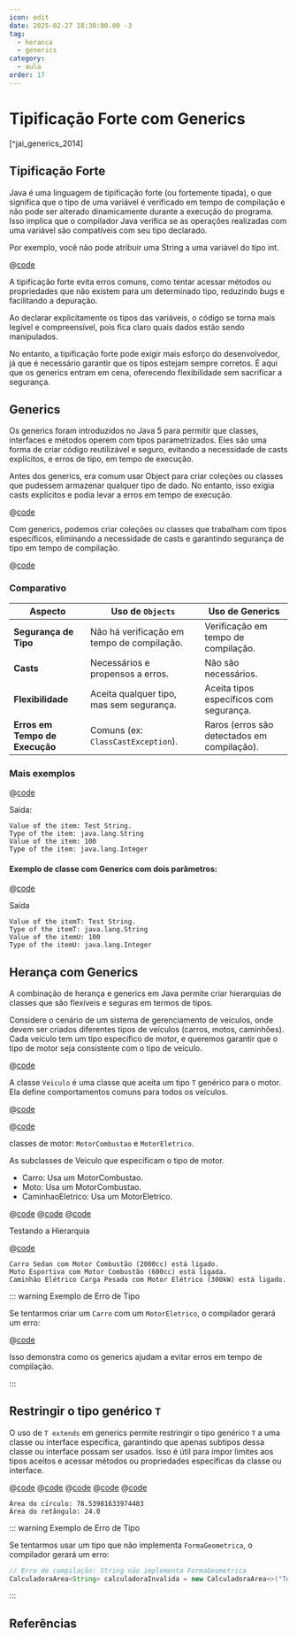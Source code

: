 ```yaml
---
icon: edit
date: 2025-02-27 18:30:00.00 -3
tag:
  - heranca
  - generics
category:
  - aula
order: 17
---
```


# Tipificação Forte com Generics

[^jai_generics_2014]

## Tipificação Forte

Java é uma linguagem de tipificação forte (ou fortemente tipada), o que significa que o tipo de uma variável é verificado em tempo de compilação e não pode ser alterado dinamicamente durante a execução do programa. Isso implica que o compilador Java verifica se as operações realizadas com uma variável são compatíveis com seu tipo declarado. 

Por exemplo, você não pode atribuir uma String a uma variável do tipo int.

@[code](./code/generics/tiposIncompativeis.java)

A tipificação forte evita erros comuns, como tentar acessar métodos ou propriedades que não existem para um determinado tipo, reduzindo bugs e facilitando a depuração.

Ao declarar explicitamente os tipos das variáveis, o código se torna mais legível e compreensível, pois fica claro quais dados estão sendo manipulados.

No entanto, a tipificação forte pode exigir mais esforço do desenvolvedor, já que é necessário garantir que os tipos estejam sempre corretos. É aqui que os generics entram em cena, oferecendo flexibilidade sem sacrificar a segurança.

## Generics

Os generics foram introduzidos no Java 5 para permitir que classes, interfaces e métodos operem com tipos parametrizados. Eles são uma forma de criar código reutilizável e seguro, evitando a necessidade de casts explícitos, e erros de tipo, em tempo de execução.

Antes dos generics, era comum usar Object para criar coleções ou classes que pudessem armazenar qualquer tipo de dado. No entanto, isso exigia casts explícitos e podia levar a erros em tempo de execução.


@[code](./code/generics/ExemploObject.java)


Com generics, podemos criar coleções ou classes que trabalham com tipos específicos, eliminando a necessidade de casts e garantindo segurança de tipo em tempo de compilação.

@[code](./code/generics/ExemploGenerics.java)

### Comparativo


| Aspecto                        | Uso de `Objects`                             | Uso de Generics                             |
| ------------------------------ | ------------------------------------------ | ------------------------------------------- |
| **Segurança de Tipo**          | Não há verificação em tempo de compilação. | Verificação em tempo de compilação.         |
| **Casts**                      | Necessários e propensos a erros.           | Não são necessários.                        |
| **Flexibilidade**              | Aceita qualquer tipo, mas sem segurança.   | Aceita tipos específicos com segurança.     |
| **Erros em Tempo de Execução** | Comuns (ex: `ClassCastException`).           | Raros (erros são detectados em compilação). |



### Mais exemplos

@[code](./code/generics/GenericsTest.java)

Saída:

```shell
Value of the item: Test String.
Type of the item: java.lang.String
Value of the item: 100
Type of the item: java.lang.Integer
```

#### Exemplo de classe com Generics com dois parâmetros:

@[code](./code/generics/GenericsTest2.java)

Saída

```shell
Value of the itemT: Test String.
Type of the itemT: java.lang.String
Value of the itemU: 100
Type of the itemU: java.lang.Integer
```


## Herança com Generics

A combinação de herança e generics em Java permite criar hierarquias de classes que são flexíveis e seguras em termos de tipos. 

Considere o cenário de um sistema de gerenciamento de veículos, onde devem ser criados diferentes tipos de veículos (carros, motos, caminhões). Cada veículo tem um tipo específico de motor, e queremos garantir que o tipo de motor seja consistente com o tipo de veículo.


@[code](./code/generics/Veiculo.java)

A classe `Veiculo` é uma classe que aceita um tipo `T` genérico para o motor. Ela define comportamentos comuns para todos os veículos.


@[code](./code/generics/MotorCombustao.java)

@[code](./code/generics/MotorEletrico.java)

classes de motor: `MotorCombustao` e `MotorEletrico`.


As subclasses de Veiculo que especificam o tipo de motor.

- Carro: Usa um MotorCombustao.
- Moto: Usa um MotorCombustao.
- CaminhaoEletrico: Usa um MotorEletrico.

@[code](./code/generics/Carro.java)
@[code](./code/generics/Moto.java)
@[code](./code/generics/CaminhaoEletrico.java)


Testando a Hierarquia

@[code](./code/generics/TestaVeiculos.java)

```console
Carro Sedan com Motor Combustão (2000cc) está ligado.
Moto Esportiva com Motor Combustão (600cc) está ligada.
Caminhão Elétrico Carga Pesada com Motor Elétrico (300kW) está ligado.
```

::: warning Exemplo de Erro de Tipo

Se tentarmos criar um `Carro` com um `MotorEletrico`, o compilador gerará um erro:

@[code](./code/generics/Erro.java)

Isso demonstra como os generics ajudam a evitar erros em tempo de compilação.

:::


## Restringir o tipo genérico `T`

O uso de `T extends` em generics permite restringir o tipo genérico `T` a uma classe ou interface específica, garantindo que apenas subtipos dessa classe ou interface possam ser usados. Isso é útil para impor limites aos tipos aceitos e acessar métodos ou propriedades específicas da classe ou interface.


@[code](./code/generics/FormaGeometrica.java)
@[code](./code/generics/Circulo.java)
@[code](./code/generics/Retangulo.java)
@[code](./code/generics/CalculadoraArea.java)
@[code](./code/generics/TestaCalculadoraArea.java)

```console
Área do círculo: 78.53981633974483
Área do retângulo: 24.0
```

::: warning Exemplo de Erro de Tipo

Se tentarmos usar um tipo que não implementa `FormaGeometrica`, o compilador gerará um erro:

```java
// Erro de compilação: String não implementa FormaGeometrica
CalculadoraArea<String> calculadoraInvalida = new CalculadoraArea<>("Texto");
```

:::

## Referências

<!-- @include: ../../includes/bib.md -->
